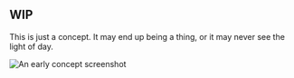 ## WIP

This is just a concept. It may end up being a thing, or it may never see the light of day.

![An early concept screenshot](images/early-screenshot.jpeg)

